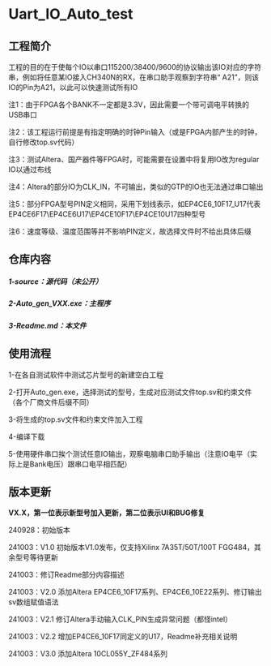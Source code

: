 # Uart_IO_Auto_test

## 工程简介

工程的目的在于使每个IO以串口115200/38400/9600的协议输出该IO对应的字符串，例如将任意某IO接入CH340N的RX，在串口助手观察到字符串“ A21”，则该IO的Pin为A21，以此可以快速测试所有IO



注1：由于FPGA各个BANK不一定都是3.3V，因此需要一个带可调电平转换的USB串口

注2：该工程运行前提是有指定明确的时钟Pin输入（或是FPGA内部产生的时钟，自行修改top.sv代码）

注3：测试Altera、国产器件等FPGA时，可能需要在设置中将复用IO改为regular IO以通过布线

注4：Altera的部分IO为CLK_IN，不可输出，类似的GTP的IO也无法通过串口输出

注5：部分FPGA型号PIN定义相同，采用下划线表示，如EP4CE6_10F17_U17代表EP4CE6F17\EP4CE6U17\EP4CE10F17\EP4CE10U17四种型号

注6：速度等级、温度范围等并不影响PIN定义，故选择文件时不给出具体后缀

## 仓库内容

##### 1-source：源代码（未公开）

##### 2-Auto_gen_VXX.exe：主程序

##### 3-Readme.md：本文件



## 使用流程

1-在各自测试软件中测试芯片型号的新建空白工程

2-打开Auto_gen.exe，选择测试的型号，生成对应测试文件top.sv和约束文件（各个厂商文件后缀不同）

3-将生成的top.sv文件和约束文件加入工程

4-编译下载

5-使用硬件串口挨个测试任意IO输出，观察电脑串口助手输出（注意IO电平（实际上是Bank电压）跟串口电平相匹配）



## 版本更新

**VX.X，第一位表示新型号加入更新，第二位表示UI和BUG修复**

240928：初始版本

241003：V1.0 初始版本V1.0发布，仅支持Xilinx 7A35T/50T/100T FGG484，其余型号等待更新

241003：修订Readme部分内容描述

241003：V2.0 添加Altera EP4CE6_10F17系列、EP4CE6_10E22系列、修订输出sv数组赋值语法

241003：V2.1 修订Altera手动输入CLK_PIN生成异常问题（都怪intel）

241003：V2.2 增加EP4CE6_10F17同定义的U17，Readme补充相关说明

241003：V3.0 添加Altera 10CL055Y_ZF484系列